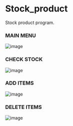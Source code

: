 # Stock_product
Stock product program.

### MAIN MENU
![image](https://user-images.githubusercontent.com/68222855/87849772-7012d500-c915-11ea-8513-2593d75523f9.png)
### CHECK STOCK
![image](https://user-images.githubusercontent.com/68222855/87849820-d13aa880-c915-11ea-8bb8-7ae2419b5424.png)
### ADD ITEMS
![image](https://user-images.githubusercontent.com/68222855/87849786-8de03a00-c915-11ea-9cde-59e0b857a7d8.png)
### DELETE ITEMS
![image](https://user-images.githubusercontent.com/68222855/87849798-a5b7be00-c915-11ea-80f5-2ed0fc933eb5.png)
